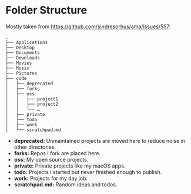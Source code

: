 # Folder Structure
Mostly taken from https://github.com/sindresorhus/ama/issues/557:

```
.
├── Applications
├── Desktop
├── Documents
├── Downloads
├── Movies
├── Music
├── Pictures
├── code
│   ├── deprecated
│   ├── forks
│   ├── oss
│   │   ├── project1
│   │   ├── project2
│   │   └── …
│   ├── private
│   ├── todo
│   ├── work
│   └── scratchpad.md
```

* **deprecated:** Unmaintained projects are moved here to reduce noise in other directories.
* **forks:** Repos I fork are placed here.
* **oss:** My open source projects.
* **private:** Private projects like my macOS apps.
* **todo:** Projects I started but never finished enough to publish.
* **work:** Projects for my day job.
* **scratchpad.md:** Random ideas and todos.
